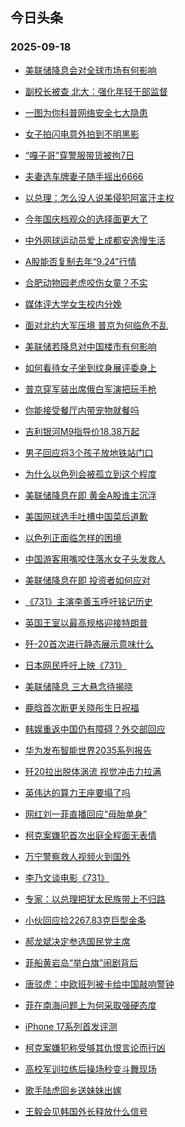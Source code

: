 ## 今日头条 
### 2025-09-18

+ [美联储降息会对全球市场有何影响](https://www.toutiao.com/trending/7551032780084219433/?category_name=topic_innerflow&event_type=hot_board&log_pb=%257B%2522category_name%2522%253A%2522topic_innerflow%2522%252C%2522cluster_type%2522%253A%252213%2522%252C%2522enter_from%2522%253A%2522click_category%2522%252C%2522entrance_hotspot%2522%253A%2522outside%2522%252C%2522event_type%2522%253A%2522hot_board%2522%252C%2522hot_board_cluster_id%2522%253A%25227551032780084219433%2522%252C%2522hot_board_impr_id%2522%253A%252220250918001335294509E644284F304A03%2522%252C%2522jump_page%2522%253A%2522hot_board_page%2522%252C%2522location%2522%253A%2522news_hot_card%2522%252C%2522page_location%2522%253A%2522hot_board_page%2522%252C%2522source%2522%253A%2522trending_tab%2522%252C%2522style_id%2522%253A%252240132%2522%252C%2522title%2522%253A%2522%25E7%25BE%258E%25E8%2581%2594%25E5%2582%25A8%25E9%2599%258D%25E6%2581%25AF%25E4%25BC%259A%25E5%25AF%25B9%25E5%2585%25A8%25E7%2590%2583%25E5%25B8%2582%25E5%259C%25BA%25E6%259C%2589%25E4%25BD%2595%25E5%25BD%25B1%25E5%2593%258D%2522%257D&rank=&style_id=40132&topic_id=7551032780084219433)

+ [副校长被查 北大：强化年轻干部监督](https://www.toutiao.com/trending/7551024103281413674/?category_name=topic_innerflow&event_type=hot_board&log_pb=%257B%2522category_name%2522%253A%2522topic_innerflow%2522%252C%2522cluster_type%2522%253A%25225%2522%252C%2522enter_from%2522%253A%2522click_category%2522%252C%2522entrance_hotspot%2522%253A%2522outside%2522%252C%2522event_type%2522%253A%2522hot_board%2522%252C%2522hot_board_cluster_id%2522%253A%25227551024103281413674%2522%252C%2522hot_board_impr_id%2522%253A%252220250918001335294509E644284F304A03%2522%252C%2522jump_page%2522%253A%2522hot_board_page%2522%252C%2522location%2522%253A%2522news_hot_card%2522%252C%2522page_location%2522%253A%2522hot_board_page%2522%252C%2522source%2522%253A%2522trending_tab%2522%252C%2522style_id%2522%253A%252240132%2522%252C%2522title%2522%253A%2522%25E5%2589%25AF%25E6%25A0%25A1%25E9%2595%25BF%25E8%25A2%25AB%25E6%259F%25A5%2B%25E5%258C%2597%25E5%25A4%25A7%25EF%25BC%259A%25E5%25BC%25BA%25E5%258C%2596%25E5%25B9%25B4%25E8%25BD%25BB%25E5%25B9%25B2%25E9%2583%25A8%25E7%259B%2591%25E7%259D%25A3%2522%257D&rank=&style_id=40132&topic_id=7551024103281413674)

+ [一图为你科普网络安全七大隐患](https://www.toutiao.com/article/7550945378120548910)

+ [女子拍闪电意外拍到不明黑影](https://www.toutiao.com/trending/7550132816873488403/?category_name=topic_innerflow&event_type=hot_board&log_pb=%257B%2522category_name%2522%253A%2522topic_innerflow%2522%252C%2522cluster_type%2522%253A%25226%2522%252C%2522enter_from%2522%253A%2522click_category%2522%252C%2522entrance_hotspot%2522%253A%2522outside%2522%252C%2522event_type%2522%253A%2522hot_board%2522%252C%2522hot_board_cluster_id%2522%253A%25227550132816873488403%2522%252C%2522hot_board_impr_id%2522%253A%252220250918001335294509E644284F304A03%2522%252C%2522jump_page%2522%253A%2522hot_board_page%2522%252C%2522location%2522%253A%2522news_hot_card%2522%252C%2522page_location%2522%253A%2522hot_board_page%2522%252C%2522source%2522%253A%2522trending_tab%2522%252C%2522style_id%2522%253A%252240132%2522%252C%2522title%2522%253A%2522%25E5%25A5%25B3%25E5%25AD%2590%25E6%258B%258D%25E9%2597%25AA%25E7%2594%25B5%25E6%2584%258F%25E5%25A4%2596%25E6%258B%258D%25E5%2588%25B0%25E4%25B8%258D%25E6%2598%258E%25E9%25BB%2591%25E5%25BD%25B1%2522%257D&rank=&style_id=40132&topic_id=7550132816873488403)

+ [“嘎子哥”穿警服带货被拘7日](https://www.toutiao.com/trending/7550252476599959594/?category_name=topic_innerflow&event_type=hot_board&log_pb=%257B%2522category_name%2522%253A%2522topic_innerflow%2522%252C%2522cluster_type%2522%253A%25222%2522%252C%2522enter_from%2522%253A%2522click_category%2522%252C%2522entrance_hotspot%2522%253A%2522outside%2522%252C%2522event_type%2522%253A%2522hot_board%2522%252C%2522hot_board_cluster_id%2522%253A%25227550252476599959594%2522%252C%2522hot_board_impr_id%2522%253A%252220250918001335294509E644284F304A03%2522%252C%2522jump_page%2522%253A%2522hot_board_page%2522%252C%2522location%2522%253A%2522news_hot_card%2522%252C%2522page_location%2522%253A%2522hot_board_page%2522%252C%2522source%2522%253A%2522trending_tab%2522%252C%2522style_id%2522%253A%252240132%2522%252C%2522title%2522%253A%2522%25E2%2580%259C%25E5%2598%258E%25E5%25AD%2590%25E5%2593%25A5%25E2%2580%259D%25E7%25A9%25BF%25E8%25AD%25A6%25E6%259C%258D%25E5%25B8%25A6%25E8%25B4%25A7%25E8%25A2%25AB%25E6%258B%25987%25E6%2597%25A5%2522%257D&rank=&style_id=40132&topic_id=7550252476599959594)

+ [夫妻选车牌妻子随手摇出6666](https://www.toutiao.com/trending/7550886820112875566/?category_name=topic_innerflow&event_type=hot_board&log_pb=%257B%2522category_name%2522%253A%2522topic_innerflow%2522%252C%2522cluster_type%2522%253A%25226%2522%252C%2522enter_from%2522%253A%2522click_category%2522%252C%2522entrance_hotspot%2522%253A%2522outside%2522%252C%2522event_type%2522%253A%2522hot_board%2522%252C%2522hot_board_cluster_id%2522%253A%25227550886820112875566%2522%252C%2522hot_board_impr_id%2522%253A%252220250918001335294509E644284F304A03%2522%252C%2522jump_page%2522%253A%2522hot_board_page%2522%252C%2522location%2522%253A%2522news_hot_card%2522%252C%2522page_location%2522%253A%2522hot_board_page%2522%252C%2522source%2522%253A%2522trending_tab%2522%252C%2522style_id%2522%253A%252240132%2522%252C%2522title%2522%253A%2522%25E5%25A4%25AB%25E5%25A6%25BB%25E9%2580%2589%25E8%25BD%25A6%25E7%2589%258C%25E5%25A6%25BB%25E5%25AD%2590%25E9%259A%258F%25E6%2589%258B%25E6%2591%2587%25E5%2587%25BA6666%2522%257D&rank=&style_id=40132&topic_id=7550886820112875566)

+ [以总理：怎么没人说美侵犯阿富汗主权](https://www.toutiao.com/trending/7550921537508019739/?category_name=topic_innerflow&event_type=hot_board&log_pb=%257B%2522category_name%2522%253A%2522topic_innerflow%2522%252C%2522cluster_type%2522%253A%25221%2522%252C%2522enter_from%2522%253A%2522click_category%2522%252C%2522entrance_hotspot%2522%253A%2522outside%2522%252C%2522event_type%2522%253A%2522hot_board%2522%252C%2522hot_board_cluster_id%2522%253A%25227550921537508019739%2522%252C%2522hot_board_impr_id%2522%253A%252220250918001335294509E644284F304A03%2522%252C%2522jump_page%2522%253A%2522hot_board_page%2522%252C%2522location%2522%253A%2522news_hot_card%2522%252C%2522page_location%2522%253A%2522hot_board_page%2522%252C%2522source%2522%253A%2522trending_tab%2522%252C%2522style_id%2522%253A%252240132%2522%252C%2522title%2522%253A%2522%25E4%25BB%25A5%25E6%2580%25BB%25E7%2590%2586%25EF%25BC%259A%25E6%2580%258E%25E4%25B9%2588%25E6%25B2%25A1%25E4%25BA%25BA%25E8%25AF%25B4%25E7%25BE%258E%25E4%25BE%25B5%25E7%258A%25AF%25E9%2598%25BF%25E5%25AF%258C%25E6%25B1%2597%25E4%25B8%25BB%25E6%259D%2583%2522%257D&rank=&style_id=40132&topic_id=7550921537508019739)

+ [今年国庆档观众的选择面更大了](https://www.toutiao.com/trending/7551045867730374198/?category_name=topic_innerflow&event_type=hot_board&log_pb=%257B%2522category_name%2522%253A%2522topic_innerflow%2522%252C%2522cluster_type%2522%253A%252213%2522%252C%2522enter_from%2522%253A%2522click_category%2522%252C%2522entrance_hotspot%2522%253A%2522outside%2522%252C%2522event_type%2522%253A%2522hot_board%2522%252C%2522hot_board_cluster_id%2522%253A%25227551045867730374198%2522%252C%2522hot_board_impr_id%2522%253A%252220250918001335294509E644284F304A03%2522%252C%2522jump_page%2522%253A%2522hot_board_page%2522%252C%2522location%2522%253A%2522news_hot_card%2522%252C%2522page_location%2522%253A%2522hot_board_page%2522%252C%2522source%2522%253A%2522trending_tab%2522%252C%2522style_id%2522%253A%252240132%2522%252C%2522title%2522%253A%2522%25E4%25BB%258A%25E5%25B9%25B4%25E5%259B%25BD%25E5%25BA%2586%25E6%25A1%25A3%25E8%25A7%2582%25E4%25BC%2597%25E7%259A%2584%25E9%2580%2589%25E6%258B%25A9%25E9%259D%25A2%25E6%259B%25B4%25E5%25A4%25A7%25E4%25BA%2586%2522%257D&rank=&style_id=40132&topic_id=7551045867730374198)

+ [中外网球运动员爱上成都安逸慢生活](https://www.toutiao.com/trending/7550957872373776426/?category_name=topic_innerflow&event_type=hot_board&log_pb=%257B%2522category_name%2522%253A%2522topic_innerflow%2522%252C%2522cluster_type%2522%253A%25226%2522%252C%2522enter_from%2522%253A%2522click_category%2522%252C%2522entrance_hotspot%2522%253A%2522outside%2522%252C%2522event_type%2522%253A%2522hot_board%2522%252C%2522hot_board_cluster_id%2522%253A%25227550957872373776426%2522%252C%2522hot_board_impr_id%2522%253A%252220250918001335294509E644284F304A03%2522%252C%2522jump_page%2522%253A%2522hot_board_page%2522%252C%2522location%2522%253A%2522news_hot_card%2522%252C%2522page_location%2522%253A%2522hot_board_page%2522%252C%2522source%2522%253A%2522trending_tab%2522%252C%2522style_id%2522%253A%252240132%2522%252C%2522title%2522%253A%2522%25E4%25B8%25AD%25E5%25A4%2596%25E7%25BD%2591%25E7%2590%2583%25E8%25BF%2590%25E5%258A%25A8%25E5%2591%2598%25E7%2588%25B1%25E4%25B8%258A%25E6%2588%2590%25E9%2583%25BD%25E5%25AE%2589%25E9%2580%25B8%25E6%2585%25A2%25E7%2594%259F%25E6%25B4%25BB%2522%257D&rank=&style_id=40132&topic_id=7550957872373776426)

+ [A股能否复制去年“9.24”行情](https://www.toutiao.com/trending/7550998692396797467/?category_name=topic_innerflow&event_type=hot_board&log_pb=%257B%2522category_name%2522%253A%2522topic_innerflow%2522%252C%2522cluster_type%2522%253A%252213%2522%252C%2522enter_from%2522%253A%2522click_category%2522%252C%2522entrance_hotspot%2522%253A%2522outside%2522%252C%2522event_type%2522%253A%2522hot_board%2522%252C%2522hot_board_cluster_id%2522%253A%25227550998692396797467%2522%252C%2522hot_board_impr_id%2522%253A%252220250918001335294509E644284F304A03%2522%252C%2522jump_page%2522%253A%2522hot_board_page%2522%252C%2522location%2522%253A%2522news_hot_card%2522%252C%2522page_location%2522%253A%2522hot_board_page%2522%252C%2522source%2522%253A%2522trending_tab%2522%252C%2522style_id%2522%253A%252240132%2522%252C%2522title%2522%253A%2522A%25E8%2582%25A1%25E8%2583%25BD%25E5%2590%25A6%25E5%25A4%258D%25E5%2588%25B6%25E5%258E%25BB%25E5%25B9%25B4%25E2%2580%259C9.24%25E2%2580%259D%25E8%25A1%258C%25E6%2583%2585%2522%257D&rank=&style_id=40132&topic_id=7550998692396797467)

+ [合肥动物园老虎咬伤女童？不实](https://www.toutiao.com/trending/7551004888852676634/?category_name=topic_innerflow&event_type=hot_board&log_pb=%257B%2522category_name%2522%253A%2522topic_innerflow%2522%252C%2522cluster_type%2522%253A%25222%2522%252C%2522enter_from%2522%253A%2522click_category%2522%252C%2522entrance_hotspot%2522%253A%2522outside%2522%252C%2522event_type%2522%253A%2522hot_board%2522%252C%2522hot_board_cluster_id%2522%253A%25227551004888852676634%2522%252C%2522hot_board_impr_id%2522%253A%252220250918001335294509E644284F304A03%2522%252C%2522jump_page%2522%253A%2522hot_board_page%2522%252C%2522location%2522%253A%2522news_hot_card%2522%252C%2522page_location%2522%253A%2522hot_board_page%2522%252C%2522source%2522%253A%2522trending_tab%2522%252C%2522style_id%2522%253A%252240132%2522%252C%2522title%2522%253A%2522%25E5%2590%2588%25E8%2582%25A5%25E5%258A%25A8%25E7%2589%25A9%25E5%259B%25AD%25E8%2580%2581%25E8%2599%258E%25E5%2592%25AC%25E4%25BC%25A4%25E5%25A5%25B3%25E7%25AB%25A5%25EF%25BC%259F%25E4%25B8%258D%25E5%25AE%259E%2522%257D&rank=&style_id=40132&topic_id=7551004888852676634)

+ [媒体评大学女生校内分娩](https://www.toutiao.com/trending/7550978540863229481/?category_name=topic_innerflow&event_type=hot_board&log_pb=%257B%2522category_name%2522%253A%2522topic_innerflow%2522%252C%2522cluster_type%2522%253A%252213%2522%252C%2522enter_from%2522%253A%2522click_category%2522%252C%2522entrance_hotspot%2522%253A%2522outside%2522%252C%2522event_type%2522%253A%2522hot_board%2522%252C%2522hot_board_cluster_id%2522%253A%25227550978540863229481%2522%252C%2522hot_board_impr_id%2522%253A%252220250918001335294509E644284F304A03%2522%252C%2522jump_page%2522%253A%2522hot_board_page%2522%252C%2522location%2522%253A%2522news_hot_card%2522%252C%2522page_location%2522%253A%2522hot_board_page%2522%252C%2522source%2522%253A%2522trending_tab%2522%252C%2522style_id%2522%253A%252240132%2522%252C%2522title%2522%253A%2522%25E5%25AA%2592%25E4%25BD%2593%25E8%25AF%2584%25E5%25A4%25A7%25E5%25AD%25A6%25E5%25A5%25B3%25E7%2594%259F%25E6%25A0%25A1%25E5%2586%2585%25E5%2588%2586%25E5%25A8%25A9%2522%257D&rank=&style_id=40132&topic_id=7550978540863229481)

+ [面对北约大军压境 普京为何临危不乱](https://www.toutiao.com/trending/7550963179119971883/?category_name=topic_innerflow&event_type=hot_board&log_pb=%257B%2522category_name%2522%253A%2522topic_innerflow%2522%252C%2522cluster_type%2522%253A%252213%2522%252C%2522enter_from%2522%253A%2522click_category%2522%252C%2522entrance_hotspot%2522%253A%2522outside%2522%252C%2522event_type%2522%253A%2522hot_board%2522%252C%2522hot_board_cluster_id%2522%253A%25227550963179119971883%2522%252C%2522hot_board_impr_id%2522%253A%252220250918001335294509E644284F304A03%2522%252C%2522jump_page%2522%253A%2522hot_board_page%2522%252C%2522location%2522%253A%2522news_hot_card%2522%252C%2522page_location%2522%253A%2522hot_board_page%2522%252C%2522source%2522%253A%2522trending_tab%2522%252C%2522style_id%2522%253A%252240132%2522%252C%2522title%2522%253A%2522%25E9%259D%25A2%25E5%25AF%25B9%25E5%258C%2597%25E7%25BA%25A6%25E5%25A4%25A7%25E5%2586%259B%25E5%258E%258B%25E5%25A2%2583%2B%25E6%2599%25AE%25E4%25BA%25AC%25E4%25B8%25BA%25E4%25BD%2595%25E4%25B8%25B4%25E5%258D%25B1%25E4%25B8%258D%25E4%25B9%25B1%2522%257D&rank=&style_id=40132&topic_id=7550963179119971883)

+ [美联储若降息对中国楼市有何影响](https://www.toutiao.com/trending/7550929304398335524/?category_name=topic_innerflow&event_type=hot_board&log_pb=%257B%2522category_name%2522%253A%2522topic_innerflow%2522%252C%2522cluster_type%2522%253A%252213%2522%252C%2522enter_from%2522%253A%2522click_category%2522%252C%2522entrance_hotspot%2522%253A%2522outside%2522%252C%2522event_type%2522%253A%2522hot_board%2522%252C%2522hot_board_cluster_id%2522%253A%25227550929304398335524%2522%252C%2522hot_board_impr_id%2522%253A%252220250918001335294509E644284F304A03%2522%252C%2522jump_page%2522%253A%2522hot_board_page%2522%252C%2522location%2522%253A%2522news_hot_card%2522%252C%2522page_location%2522%253A%2522hot_board_page%2522%252C%2522source%2522%253A%2522trending_tab%2522%252C%2522style_id%2522%253A%252240132%2522%252C%2522title%2522%253A%2522%25E7%25BE%258E%25E8%2581%2594%25E5%2582%25A8%25E8%258B%25A5%25E9%2599%258D%25E6%2581%25AF%25E5%25AF%25B9%25E4%25B8%25AD%25E5%259B%25BD%25E6%25A5%25BC%25E5%25B8%2582%25E6%259C%2589%25E4%25BD%2595%25E5%25BD%25B1%25E5%2593%258D%2522%257D&rank=&style_id=40132&topic_id=7550929304398335524)

+ [如何看待女子坐到纹身展评委身上](https://www.toutiao.com/trending/7550984420505911339/?category_name=topic_innerflow&event_type=hot_board&log_pb=%257B%2522category_name%2522%253A%2522topic_innerflow%2522%252C%2522cluster_type%2522%253A%252210%2522%252C%2522enter_from%2522%253A%2522click_category%2522%252C%2522entrance_hotspot%2522%253A%2522outside%2522%252C%2522event_type%2522%253A%2522hot_board%2522%252C%2522hot_board_cluster_id%2522%253A%25227550984420505911339%2522%252C%2522hot_board_impr_id%2522%253A%252220250918001335294509E644284F304A03%2522%252C%2522jump_page%2522%253A%2522hot_board_page%2522%252C%2522location%2522%253A%2522news_hot_card%2522%252C%2522page_location%2522%253A%2522hot_board_page%2522%252C%2522source%2522%253A%2522trending_tab%2522%252C%2522style_id%2522%253A%252240132%2522%252C%2522title%2522%253A%2522%25E5%25A6%2582%25E4%25BD%2595%25E7%259C%258B%25E5%25BE%2585%25E5%25A5%25B3%25E5%25AD%2590%25E5%259D%2590%25E5%2588%25B0%25E7%25BA%25B9%25E8%25BA%25AB%25E5%25B1%2595%25E8%25AF%2584%25E5%25A7%2594%25E8%25BA%25AB%25E4%25B8%258A%2522%257D&rank=&style_id=40132&topic_id=7550984420505911339)

+ [普京穿军装出席俄白军演把玩手枪](https://www.toutiao.com/trending/7550775215048920615/?category_name=topic_innerflow&event_type=hot_board&log_pb=%257B%2522category_name%2522%253A%2522topic_innerflow%2522%252C%2522cluster_type%2522%253A%25221%2522%252C%2522enter_from%2522%253A%2522click_category%2522%252C%2522entrance_hotspot%2522%253A%2522outside%2522%252C%2522event_type%2522%253A%2522hot_board%2522%252C%2522hot_board_cluster_id%2522%253A%25227550775215048920615%2522%252C%2522hot_board_impr_id%2522%253A%252220250918001335294509E644284F304A03%2522%252C%2522jump_page%2522%253A%2522hot_board_page%2522%252C%2522location%2522%253A%2522news_hot_card%2522%252C%2522page_location%2522%253A%2522hot_board_page%2522%252C%2522source%2522%253A%2522trending_tab%2522%252C%2522style_id%2522%253A%252240132%2522%252C%2522title%2522%253A%2522%25E6%2599%25AE%25E4%25BA%25AC%25E7%25A9%25BF%25E5%2586%259B%25E8%25A3%2585%25E5%2587%25BA%25E5%25B8%25AD%25E4%25BF%2584%25E7%2599%25BD%25E5%2586%259B%25E6%25BC%2594%25E6%258A%258A%25E7%258E%25A9%25E6%2589%258B%25E6%259E%25AA%2522%257D&rank=&style_id=40132&topic_id=7550775215048920615)

+ [你能接受餐厅内带宠物就餐吗](https://www.toutiao.com/trending/7550992889003032617/?category_name=topic_innerflow&event_type=hot_board&log_pb=%257B%2522category_name%2522%253A%2522topic_innerflow%2522%252C%2522cluster_type%2522%253A%252210%2522%252C%2522enter_from%2522%253A%2522click_category%2522%252C%2522entrance_hotspot%2522%253A%2522outside%2522%252C%2522event_type%2522%253A%2522hot_board%2522%252C%2522hot_board_cluster_id%2522%253A%25227550992889003032617%2522%252C%2522hot_board_impr_id%2522%253A%252220250918001335294509E644284F304A03%2522%252C%2522jump_page%2522%253A%2522hot_board_page%2522%252C%2522location%2522%253A%2522news_hot_card%2522%252C%2522page_location%2522%253A%2522hot_board_page%2522%252C%2522source%2522%253A%2522trending_tab%2522%252C%2522style_id%2522%253A%252240132%2522%252C%2522title%2522%253A%2522%25E4%25BD%25A0%25E8%2583%25BD%25E6%258E%25A5%25E5%258F%2597%25E9%25A4%2590%25E5%258E%2585%25E5%2586%2585%25E5%25B8%25A6%25E5%25AE%25A0%25E7%2589%25A9%25E5%25B0%25B1%25E9%25A4%2590%25E5%2590%2597%2522%257D&rank=&style_id=40132&topic_id=7550992889003032617)

+ [吉利银河M9指导价18.38万起](https://www.toutiao.com/trending/7550193002414293031/?category_name=topic_innerflow&event_type=hot_board&log_pb=%257B%2522category_name%2522%253A%2522topic_innerflow%2522%252C%2522cluster_type%2522%253A%25222%2522%252C%2522enter_from%2522%253A%2522click_category%2522%252C%2522entrance_hotspot%2522%253A%2522outside%2522%252C%2522event_type%2522%253A%2522hot_board%2522%252C%2522hot_board_cluster_id%2522%253A%25227550193002414293031%2522%252C%2522hot_board_impr_id%2522%253A%252220250918001335294509E644284F304A03%2522%252C%2522jump_page%2522%253A%2522hot_board_page%2522%252C%2522location%2522%253A%2522news_hot_card%2522%252C%2522page_location%2522%253A%2522hot_board_page%2522%252C%2522source%2522%253A%2522trending_tab%2522%252C%2522style_id%2522%253A%252240132%2522%252C%2522title%2522%253A%2522%25E5%2590%2589%25E5%2588%25A9%25E9%2593%25B6%25E6%25B2%25B3M9%25E6%258C%2587%25E5%25AF%25BC%25E4%25BB%25B718.38%25E4%25B8%2587%25E8%25B5%25B7%2522%257D&rank=&style_id=40132&topic_id=7550193002414293031)

+ [男子回应将3个孩子放地铁站门口](https://www.toutiao.com/trending/7550723776644677695/?category_name=topic_innerflow&event_type=hot_board&log_pb=%257B%2522category_name%2522%253A%2522topic_innerflow%2522%252C%2522cluster_type%2522%253A%25226%2522%252C%2522enter_from%2522%253A%2522click_category%2522%252C%2522entrance_hotspot%2522%253A%2522outside%2522%252C%2522event_type%2522%253A%2522hot_board%2522%252C%2522hot_board_cluster_id%2522%253A%25227550723776644677695%2522%252C%2522hot_board_impr_id%2522%253A%252220250918001335294509E644284F304A03%2522%252C%2522jump_page%2522%253A%2522hot_board_page%2522%252C%2522location%2522%253A%2522news_hot_card%2522%252C%2522page_location%2522%253A%2522hot_board_page%2522%252C%2522source%2522%253A%2522trending_tab%2522%252C%2522style_id%2522%253A%252240132%2522%252C%2522title%2522%253A%2522%25E7%2594%25B7%25E5%25AD%2590%25E5%259B%259E%25E5%25BA%2594%25E5%25B0%25863%25E4%25B8%25AA%25E5%25AD%25A9%25E5%25AD%2590%25E6%2594%25BE%25E5%259C%25B0%25E9%2593%2581%25E7%25AB%2599%25E9%2597%25A8%25E5%258F%25A3%2522%257D&rank=&style_id=40132&topic_id=7550723776644677695)

+ [为什么以色列会被孤立到这个程度](https://www.toutiao.com/trending/7550962446261816858/?category_name=topic_innerflow&event_type=hot_board&log_pb=%257B%2522category_name%2522%253A%2522topic_innerflow%2522%252C%2522cluster_type%2522%253A%252213%2522%252C%2522enter_from%2522%253A%2522click_category%2522%252C%2522entrance_hotspot%2522%253A%2522outside%2522%252C%2522event_type%2522%253A%2522hot_board%2522%252C%2522hot_board_cluster_id%2522%253A%25227550962446261816858%2522%252C%2522hot_board_impr_id%2522%253A%252220250918001335294509E644284F304A03%2522%252C%2522jump_page%2522%253A%2522hot_board_page%2522%252C%2522location%2522%253A%2522news_hot_card%2522%252C%2522page_location%2522%253A%2522hot_board_page%2522%252C%2522source%2522%253A%2522trending_tab%2522%252C%2522style_id%2522%253A%252240132%2522%252C%2522title%2522%253A%2522%25E4%25B8%25BA%25E4%25BB%2580%25E4%25B9%2588%25E4%25BB%25A5%25E8%2589%25B2%25E5%2588%2597%25E4%25BC%259A%25E8%25A2%25AB%25E5%25AD%25A4%25E7%25AB%258B%25E5%2588%25B0%25E8%25BF%2599%25E4%25B8%25AA%25E7%25A8%258B%25E5%25BA%25A6%2522%257D&rank=&style_id=40132&topic_id=7550962446261816858)

+ [美联储降息在即 黄金A股谁主沉浮](https://www.toutiao.com/trending/7550962029733875242/?category_name=topic_innerflow&event_type=hot_board&log_pb=%257B%2522category_name%2522%253A%2522topic_innerflow%2522%252C%2522cluster_type%2522%253A%252213%2522%252C%2522enter_from%2522%253A%2522click_category%2522%252C%2522entrance_hotspot%2522%253A%2522outside%2522%252C%2522event_type%2522%253A%2522hot_board%2522%252C%2522hot_board_cluster_id%2522%253A%25227550962029733875242%2522%252C%2522hot_board_impr_id%2522%253A%252220250918001335294509E644284F304A03%2522%252C%2522jump_page%2522%253A%2522hot_board_page%2522%252C%2522location%2522%253A%2522news_hot_card%2522%252C%2522page_location%2522%253A%2522hot_board_page%2522%252C%2522source%2522%253A%2522trending_tab%2522%252C%2522style_id%2522%253A%252240132%2522%252C%2522title%2522%253A%2522%25E7%25BE%258E%25E8%2581%2594%25E5%2582%25A8%25E9%2599%258D%25E6%2581%25AF%25E5%259C%25A8%25E5%258D%25B3%2B%25E9%25BB%2584%25E9%2587%2591A%25E8%2582%25A1%25E8%25B0%2581%25E4%25B8%25BB%25E6%25B2%2589%25E6%25B5%25AE%2522%257D&rank=&style_id=40132&topic_id=7550962029733875242)

+ [美国网球选手吐槽中国菜后道歉](https://www.toutiao.com/trending/7550198267590656063/?category_name=topic_innerflow&event_type=hot_board&log_pb=%257B%2522category_name%2522%253A%2522topic_innerflow%2522%252C%2522cluster_type%2522%253A%25221%2522%252C%2522enter_from%2522%253A%2522click_category%2522%252C%2522entrance_hotspot%2522%253A%2522outside%2522%252C%2522event_type%2522%253A%2522hot_board%2522%252C%2522hot_board_cluster_id%2522%253A%25227550198267590656063%2522%252C%2522hot_board_impr_id%2522%253A%252220250918001335294509E644284F304A03%2522%252C%2522jump_page%2522%253A%2522hot_board_page%2522%252C%2522location%2522%253A%2522news_hot_card%2522%252C%2522page_location%2522%253A%2522hot_board_page%2522%252C%2522source%2522%253A%2522trending_tab%2522%252C%2522style_id%2522%253A%252240132%2522%252C%2522title%2522%253A%2522%25E7%25BE%258E%25E5%259B%25BD%25E7%25BD%2591%25E7%2590%2583%25E9%2580%2589%25E6%2589%258B%25E5%2590%2590%25E6%25A7%25BD%25E4%25B8%25AD%25E5%259B%25BD%25E8%258F%259C%25E5%2590%258E%25E9%2581%2593%25E6%25AD%2589%2522%257D&rank=&style_id=40132&topic_id=7550198267590656063)

+ [以色列正面临怎样的困境](https://www.toutiao.com/trending/7551015637435289098/?category_name=topic_innerflow&event_type=hot_board&log_pb=%257B%2522category_name%2522%253A%2522topic_innerflow%2522%252C%2522cluster_type%2522%253A%252213%2522%252C%2522enter_from%2522%253A%2522click_category%2522%252C%2522entrance_hotspot%2522%253A%2522outside%2522%252C%2522event_type%2522%253A%2522hot_board%2522%252C%2522hot_board_cluster_id%2522%253A%25227551015637435289098%2522%252C%2522hot_board_impr_id%2522%253A%252220250918001335294509E644284F304A03%2522%252C%2522jump_page%2522%253A%2522hot_board_page%2522%252C%2522location%2522%253A%2522news_hot_card%2522%252C%2522page_location%2522%253A%2522hot_board_page%2522%252C%2522source%2522%253A%2522trending_tab%2522%252C%2522style_id%2522%253A%252240132%2522%252C%2522title%2522%253A%2522%25E4%25BB%25A5%25E8%2589%25B2%25E5%2588%2597%25E6%25AD%25A3%25E9%259D%25A2%25E4%25B8%25B4%25E6%2580%258E%25E6%25A0%25B7%25E7%259A%2584%25E5%259B%25B0%25E5%25A2%2583%2522%257D&rank=&style_id=40132&topic_id=7551015637435289098)

+ [中国游客用嘴咬住落水女子头发救人](https://www.toutiao.com/trending/7550958370610774043/?category_name=topic_innerflow&event_type=hot_board&log_pb=%257B%2522category_name%2522%253A%2522topic_innerflow%2522%252C%2522cluster_type%2522%253A%25226%2522%252C%2522enter_from%2522%253A%2522click_category%2522%252C%2522entrance_hotspot%2522%253A%2522outside%2522%252C%2522event_type%2522%253A%2522hot_board%2522%252C%2522hot_board_cluster_id%2522%253A%25227550958370610774043%2522%252C%2522hot_board_impr_id%2522%253A%252220250918001335294509E644284F304A03%2522%252C%2522jump_page%2522%253A%2522hot_board_page%2522%252C%2522location%2522%253A%2522news_hot_card%2522%252C%2522page_location%2522%253A%2522hot_board_page%2522%252C%2522source%2522%253A%2522trending_tab%2522%252C%2522style_id%2522%253A%252240132%2522%252C%2522title%2522%253A%2522%25E4%25B8%25AD%25E5%259B%25BD%25E6%25B8%25B8%25E5%25AE%25A2%25E7%2594%25A8%25E5%2598%25B4%25E5%2592%25AC%25E4%25BD%258F%25E8%2590%25BD%25E6%25B0%25B4%25E5%25A5%25B3%25E5%25AD%2590%25E5%25A4%25B4%25E5%258F%2591%25E6%2595%2591%25E4%25BA%25BA%2522%257D&rank=&style_id=40132&topic_id=7550958370610774043)

+ [美联储降息在即 投资者如何应对](https://www.toutiao.com/trending/7550888526313688617/?category_name=topic_innerflow&event_type=hot_board&log_pb=%257B%2522category_name%2522%253A%2522topic_innerflow%2522%252C%2522cluster_type%2522%253A%252213%2522%252C%2522enter_from%2522%253A%2522click_category%2522%252C%2522entrance_hotspot%2522%253A%2522outside%2522%252C%2522event_type%2522%253A%2522hot_board%2522%252C%2522hot_board_cluster_id%2522%253A%25227550888526313688617%2522%252C%2522hot_board_impr_id%2522%253A%252220250918001335294509E644284F304A03%2522%252C%2522jump_page%2522%253A%2522hot_board_page%2522%252C%2522location%2522%253A%2522news_hot_card%2522%252C%2522page_location%2522%253A%2522hot_board_page%2522%252C%2522source%2522%253A%2522trending_tab%2522%252C%2522style_id%2522%253A%252240132%2522%252C%2522title%2522%253A%2522%25E7%25BE%258E%25E8%2581%2594%25E5%2582%25A8%25E9%2599%258D%25E6%2581%25AF%25E5%259C%25A8%25E5%258D%25B3%2B%25E6%258A%2595%25E8%25B5%2584%25E8%2580%2585%25E5%25A6%2582%25E4%25BD%2595%25E5%25BA%2594%25E5%25AF%25B9%2522%257D&rank=&style_id=40132&topic_id=7550888526313688617)

+ [《731》主演李善玉呼吁铭记历史](https://www.toutiao.com/trending/7550993455787540530/?category_name=topic_innerflow&event_type=hot_board&log_pb=%257B%2522category_name%2522%253A%2522topic_innerflow%2522%252C%2522cluster_type%2522%253A%25226%2522%252C%2522enter_from%2522%253A%2522click_category%2522%252C%2522entrance_hotspot%2522%253A%2522outside%2522%252C%2522event_type%2522%253A%2522hot_board%2522%252C%2522hot_board_cluster_id%2522%253A%25227550993455787540530%2522%252C%2522hot_board_impr_id%2522%253A%252220250918001335294509E644284F304A03%2522%252C%2522jump_page%2522%253A%2522hot_board_page%2522%252C%2522location%2522%253A%2522news_hot_card%2522%252C%2522page_location%2522%253A%2522hot_board_page%2522%252C%2522source%2522%253A%2522trending_tab%2522%252C%2522style_id%2522%253A%252240132%2522%252C%2522title%2522%253A%2522%25E3%2580%258A731%25E3%2580%258B%25E4%25B8%25BB%25E6%25BC%2594%25E6%259D%258E%25E5%2596%2584%25E7%258E%2589%25E5%2591%25BC%25E5%2590%2581%25E9%2593%25AD%25E8%25AE%25B0%25E5%258E%2586%25E5%258F%25B2%2522%257D&rank=&style_id=40132&topic_id=7550993455787540530)

+ [英国王室以最高规格迎接特朗普](https://www.toutiao.com/trending/7550976639086104114/?category_name=topic_innerflow&event_type=hot_board&log_pb=%257B%2522category_name%2522%253A%2522topic_innerflow%2522%252C%2522cluster_type%2522%253A%252213%2522%252C%2522enter_from%2522%253A%2522click_category%2522%252C%2522entrance_hotspot%2522%253A%2522outside%2522%252C%2522event_type%2522%253A%2522hot_board%2522%252C%2522hot_board_cluster_id%2522%253A%25227550976639086104114%2522%252C%2522hot_board_impr_id%2522%253A%252220250918001335294509E644284F304A03%2522%252C%2522jump_page%2522%253A%2522hot_board_page%2522%252C%2522location%2522%253A%2522news_hot_card%2522%252C%2522page_location%2522%253A%2522hot_board_page%2522%252C%2522source%2522%253A%2522trending_tab%2522%252C%2522style_id%2522%253A%252240132%2522%252C%2522title%2522%253A%2522%25E8%258B%25B1%25E5%259B%25BD%25E7%258E%258B%25E5%25AE%25A4%25E4%25BB%25A5%25E6%259C%2580%25E9%25AB%2598%25E8%25A7%2584%25E6%25A0%25BC%25E8%25BF%258E%25E6%258E%25A5%25E7%2589%25B9%25E6%259C%2597%25E6%2599%25AE%2522%257D&rank=&style_id=40132&topic_id=7550976639086104114)

+ [歼-20首次进行静态展示意味什么](https://www.toutiao.com/trending/7551012881790144036/?category_name=topic_innerflow&event_type=hot_board&log_pb=%257B%2522category_name%2522%253A%2522topic_innerflow%2522%252C%2522cluster_type%2522%253A%252213%2522%252C%2522enter_from%2522%253A%2522click_category%2522%252C%2522entrance_hotspot%2522%253A%2522outside%2522%252C%2522event_type%2522%253A%2522hot_board%2522%252C%2522hot_board_cluster_id%2522%253A%25227551012881790144036%2522%252C%2522hot_board_impr_id%2522%253A%252220250918001335294509E644284F304A03%2522%252C%2522jump_page%2522%253A%2522hot_board_page%2522%252C%2522location%2522%253A%2522news_hot_card%2522%252C%2522page_location%2522%253A%2522hot_board_page%2522%252C%2522source%2522%253A%2522trending_tab%2522%252C%2522style_id%2522%253A%252240132%2522%252C%2522title%2522%253A%2522%25E6%25AD%25BC-20%25E9%25A6%2596%25E6%25AC%25A1%25E8%25BF%259B%25E8%25A1%258C%25E9%259D%2599%25E6%2580%2581%25E5%25B1%2595%25E7%25A4%25BA%25E6%2584%258F%25E5%2591%25B3%25E4%25BB%2580%25E4%25B9%2588%2522%257D&rank=&style_id=40132&topic_id=7551012881790144036)

+ [日本网民呼吁上映《731》](https://www.toutiao.com/trending/7549808496494002185/?category_name=topic_innerflow&event_type=hot_board&log_pb=%257B%2522category_name%2522%253A%2522topic_innerflow%2522%252C%2522cluster_type%2522%253A%25222%2522%252C%2522enter_from%2522%253A%2522click_category%2522%252C%2522entrance_hotspot%2522%253A%2522outside%2522%252C%2522event_type%2522%253A%2522hot_board%2522%252C%2522hot_board_cluster_id%2522%253A%25227549808496494002185%2522%252C%2522hot_board_impr_id%2522%253A%252220250918001335294509E644284F304A03%2522%252C%2522jump_page%2522%253A%2522hot_board_page%2522%252C%2522location%2522%253A%2522news_hot_card%2522%252C%2522page_location%2522%253A%2522hot_board_page%2522%252C%2522source%2522%253A%2522trending_tab%2522%252C%2522style_id%2522%253A%252240132%2522%252C%2522title%2522%253A%2522%25E6%2597%25A5%25E6%259C%25AC%25E7%25BD%2591%25E6%25B0%2591%25E5%2591%25BC%25E5%2590%2581%25E4%25B8%258A%25E6%2598%25A0%25E3%2580%258A731%25E3%2580%258B%2522%257D&rank=&style_id=40132&topic_id=7549808496494002185)

+ [美联储降息 三大悬念待揭晓](https://www.toutiao.com/trending/7551025784811425318/?category_name=topic_innerflow&event_type=hot_board&log_pb=%257B%2522category_name%2522%253A%2522topic_innerflow%2522%252C%2522cluster_type%2522%253A%252213%2522%252C%2522enter_from%2522%253A%2522click_category%2522%252C%2522entrance_hotspot%2522%253A%2522outside%2522%252C%2522event_type%2522%253A%2522hot_board%2522%252C%2522hot_board_cluster_id%2522%253A%25227551025784811425318%2522%252C%2522hot_board_impr_id%2522%253A%252220250918001335294509E644284F304A03%2522%252C%2522jump_page%2522%253A%2522hot_board_page%2522%252C%2522location%2522%253A%2522news_hot_card%2522%252C%2522page_location%2522%253A%2522hot_board_page%2522%252C%2522source%2522%253A%2522trending_tab%2522%252C%2522style_id%2522%253A%252240132%2522%252C%2522title%2522%253A%2522%25E7%25BE%258E%25E8%2581%2594%25E5%2582%25A8%25E9%2599%258D%25E6%2581%25AF%2B%25E4%25B8%2589%25E5%25A4%25A7%25E6%2582%25AC%25E5%25BF%25B5%25E5%25BE%2585%25E6%258F%25AD%25E6%2599%2593%2522%257D&rank=&style_id=40132&topic_id=7551025784811425318)

+ [鹿晗首次断更关晓彤生日祝福](https://www.toutiao.com/trending/7550728604943171630/?category_name=topic_innerflow&event_type=hot_board&log_pb=%257B%2522category_name%2522%253A%2522topic_innerflow%2522%252C%2522cluster_type%2522%253A%25221%2522%252C%2522enter_from%2522%253A%2522click_category%2522%252C%2522entrance_hotspot%2522%253A%2522outside%2522%252C%2522event_type%2522%253A%2522hot_board%2522%252C%2522hot_board_cluster_id%2522%253A%25227550728604943171630%2522%252C%2522hot_board_impr_id%2522%253A%252220250918001335294509E644284F304A03%2522%252C%2522jump_page%2522%253A%2522hot_board_page%2522%252C%2522location%2522%253A%2522news_hot_card%2522%252C%2522page_location%2522%253A%2522hot_board_page%2522%252C%2522source%2522%253A%2522trending_tab%2522%252C%2522style_id%2522%253A%252240132%2522%252C%2522title%2522%253A%2522%25E9%25B9%25BF%25E6%2599%2597%25E9%25A6%2596%25E6%25AC%25A1%25E6%2596%25AD%25E6%259B%25B4%25E5%2585%25B3%25E6%2599%2593%25E5%25BD%25A4%25E7%2594%259F%25E6%2597%25A5%25E7%25A5%259D%25E7%25A6%258F%2522%257D&rank=&style_id=40132&topic_id=7550728604943171630)

+ [韩娱重返中国仍有障碍？外交部回应](https://www.toutiao.com/trending/7550957762491154459/?category_name=topic_innerflow&event_type=hot_board&log_pb=%257B%2522category_name%2522%253A%2522topic_innerflow%2522%252C%2522cluster_type%2522%253A%25221%2522%252C%2522enter_from%2522%253A%2522click_category%2522%252C%2522entrance_hotspot%2522%253A%2522outside%2522%252C%2522event_type%2522%253A%2522hot_board%2522%252C%2522hot_board_cluster_id%2522%253A%25227550957762491154459%2522%252C%2522hot_board_impr_id%2522%253A%252220250918001335294509E644284F304A03%2522%252C%2522jump_page%2522%253A%2522hot_board_page%2522%252C%2522location%2522%253A%2522news_hot_card%2522%252C%2522page_location%2522%253A%2522hot_board_page%2522%252C%2522source%2522%253A%2522trending_tab%2522%252C%2522style_id%2522%253A%252240132%2522%252C%2522title%2522%253A%2522%25E9%259F%25A9%25E5%25A8%25B1%25E9%2587%258D%25E8%25BF%2594%25E4%25B8%25AD%25E5%259B%25BD%25E4%25BB%258D%25E6%259C%2589%25E9%259A%259C%25E7%25A2%258D%25EF%25BC%259F%25E5%25A4%2596%25E4%25BA%25A4%25E9%2583%25A8%25E5%259B%259E%25E5%25BA%2594%2522%257D&rank=&style_id=40132&topic_id=7550957762491154459)

+ [华为发布智能世界2035系列报告](https://www.toutiao.com/trending/7550240404193591315/?category_name=topic_innerflow&event_type=hot_board&log_pb=%257B%2522category_name%2522%253A%2522topic_innerflow%2522%252C%2522cluster_type%2522%253A%25223%2522%252C%2522enter_from%2522%253A%2522click_category%2522%252C%2522entrance_hotspot%2522%253A%2522outside%2522%252C%2522event_type%2522%253A%2522hot_board%2522%252C%2522hot_board_cluster_id%2522%253A%25227550240404193591315%2522%252C%2522hot_board_impr_id%2522%253A%252220250918001335294509E644284F304A03%2522%252C%2522jump_page%2522%253A%2522hot_board_page%2522%252C%2522location%2522%253A%2522news_hot_card%2522%252C%2522page_location%2522%253A%2522hot_board_page%2522%252C%2522source%2522%253A%2522trending_tab%2522%252C%2522style_id%2522%253A%252240132%2522%252C%2522title%2522%253A%2522%25E5%258D%258E%25E4%25B8%25BA%25E5%258F%2591%25E5%25B8%2583%25E6%2599%25BA%25E8%2583%25BD%25E4%25B8%2596%25E7%2595%258C2035%25E7%25B3%25BB%25E5%2588%2597%25E6%258A%25A5%25E5%2591%258A%2522%257D&rank=&style_id=40132&topic_id=7550240404193591315)

+ [歼20拉出脱体涡流 视觉冲击力拉满](https://www.toutiao.com/trending/7549916875531026473/?category_name=topic_innerflow&event_type=hot_board&log_pb=%257B%2522category_name%2522%253A%2522topic_innerflow%2522%252C%2522cluster_type%2522%253A%25226%2522%252C%2522enter_from%2522%253A%2522click_category%2522%252C%2522entrance_hotspot%2522%253A%2522outside%2522%252C%2522event_type%2522%253A%2522hot_board%2522%252C%2522hot_board_cluster_id%2522%253A%25227549916875531026473%2522%252C%2522hot_board_impr_id%2522%253A%252220250918001335294509E644284F304A03%2522%252C%2522jump_page%2522%253A%2522hot_board_page%2522%252C%2522location%2522%253A%2522news_hot_card%2522%252C%2522page_location%2522%253A%2522hot_board_page%2522%252C%2522source%2522%253A%2522trending_tab%2522%252C%2522style_id%2522%253A%252240132%2522%252C%2522title%2522%253A%2522%25E6%25AD%25BC20%25E6%258B%2589%25E5%2587%25BA%25E8%2584%25B1%25E4%25BD%2593%25E6%25B6%25A1%25E6%25B5%2581%2B%25E8%25A7%2586%25E8%25A7%2589%25E5%2586%25B2%25E5%2587%25BB%25E5%258A%259B%25E6%258B%2589%25E6%25BB%25A1%2522%257D&rank=&style_id=40132&topic_id=7549916875531026473)

+ [英伟达的算力王座要塌了吗](https://www.toutiao.com/trending/7550952626792173119/?category_name=topic_innerflow&event_type=hot_board&log_pb=%257B%2522category_name%2522%253A%2522topic_innerflow%2522%252C%2522cluster_type%2522%253A%252213%2522%252C%2522enter_from%2522%253A%2522click_category%2522%252C%2522entrance_hotspot%2522%253A%2522outside%2522%252C%2522event_type%2522%253A%2522hot_board%2522%252C%2522hot_board_cluster_id%2522%253A%25227550952626792173119%2522%252C%2522hot_board_impr_id%2522%253A%252220250918001335294509E644284F304A03%2522%252C%2522jump_page%2522%253A%2522hot_board_page%2522%252C%2522location%2522%253A%2522news_hot_card%2522%252C%2522page_location%2522%253A%2522hot_board_page%2522%252C%2522source%2522%253A%2522trending_tab%2522%252C%2522style_id%2522%253A%252240132%2522%252C%2522title%2522%253A%2522%25E8%258B%25B1%25E4%25BC%259F%25E8%25BE%25BE%25E7%259A%2584%25E7%25AE%2597%25E5%258A%259B%25E7%258E%258B%25E5%25BA%25A7%25E8%25A6%2581%25E5%25A1%258C%25E4%25BA%2586%25E5%2590%2597%2522%257D&rank=&style_id=40132&topic_id=7550952626792173119)

+ [网红刘一菲直播回应“母胎单身”](https://www.toutiao.com/trending/7550948912593764391/?category_name=topic_innerflow&event_type=hot_board&log_pb=%257B%2522category_name%2522%253A%2522topic_innerflow%2522%252C%2522cluster_type%2522%253A%25226%2522%252C%2522enter_from%2522%253A%2522click_category%2522%252C%2522entrance_hotspot%2522%253A%2522outside%2522%252C%2522event_type%2522%253A%2522hot_board%2522%252C%2522hot_board_cluster_id%2522%253A%25227550948912593764391%2522%252C%2522hot_board_impr_id%2522%253A%252220250918001335294509E644284F304A03%2522%252C%2522jump_page%2522%253A%2522hot_board_page%2522%252C%2522location%2522%253A%2522news_hot_card%2522%252C%2522page_location%2522%253A%2522hot_board_page%2522%252C%2522source%2522%253A%2522trending_tab%2522%252C%2522style_id%2522%253A%252240132%2522%252C%2522title%2522%253A%2522%25E7%25BD%2591%25E7%25BA%25A2%25E5%2588%2598%25E4%25B8%2580%25E8%258F%25B2%25E7%259B%25B4%25E6%2592%25AD%25E5%259B%259E%25E5%25BA%2594%25E2%2580%259C%25E6%25AF%258D%25E8%2583%258E%25E5%258D%2595%25E8%25BA%25AB%25E2%2580%259D%2522%257D&rank=&style_id=40132&topic_id=7550948912593764391)

+ [柯克案嫌犯首次出庭全程面无表情](https://www.toutiao.com/trending/7550775215048953383/?category_name=topic_innerflow&event_type=hot_board&log_pb=%257B%2522category_name%2522%253A%2522topic_innerflow%2522%252C%2522cluster_type%2522%253A%25221%2522%252C%2522enter_from%2522%253A%2522click_category%2522%252C%2522entrance_hotspot%2522%253A%2522outside%2522%252C%2522event_type%2522%253A%2522hot_board%2522%252C%2522hot_board_cluster_id%2522%253A%25227550775215048953383%2522%252C%2522hot_board_impr_id%2522%253A%252220250918001335294509E644284F304A03%2522%252C%2522jump_page%2522%253A%2522hot_board_page%2522%252C%2522location%2522%253A%2522news_hot_card%2522%252C%2522page_location%2522%253A%2522hot_board_page%2522%252C%2522source%2522%253A%2522trending_tab%2522%252C%2522style_id%2522%253A%252240132%2522%252C%2522title%2522%253A%2522%25E6%259F%25AF%25E5%2585%258B%25E6%25A1%2588%25E5%25AB%258C%25E7%258A%25AF%25E9%25A6%2596%25E6%25AC%25A1%25E5%2587%25BA%25E5%25BA%25AD%25E5%2585%25A8%25E7%25A8%258B%25E9%259D%25A2%25E6%2597%25A0%25E8%25A1%25A8%25E6%2583%2585%2522%257D&rank=&style_id=40132&topic_id=7550775215048953383)

+ [万宁警察救人视频火到国外](https://www.toutiao.com/trending/7550905812244299785/?category_name=topic_innerflow&event_type=hot_board&log_pb=%257B%2522category_name%2522%253A%2522topic_innerflow%2522%252C%2522cluster_type%2522%253A%25226%2522%252C%2522enter_from%2522%253A%2522click_category%2522%252C%2522entrance_hotspot%2522%253A%2522outside%2522%252C%2522event_type%2522%253A%2522hot_board%2522%252C%2522hot_board_cluster_id%2522%253A%25227550905812244299785%2522%252C%2522hot_board_impr_id%2522%253A%252220250918001335294509E644284F304A03%2522%252C%2522jump_page%2522%253A%2522hot_board_page%2522%252C%2522location%2522%253A%2522news_hot_card%2522%252C%2522page_location%2522%253A%2522hot_board_page%2522%252C%2522source%2522%253A%2522trending_tab%2522%252C%2522style_id%2522%253A%252240132%2522%252C%2522title%2522%253A%2522%25E4%25B8%2587%25E5%25AE%2581%25E8%25AD%25A6%25E5%25AF%259F%25E6%2595%2591%25E4%25BA%25BA%25E8%25A7%2586%25E9%25A2%2591%25E7%2581%25AB%25E5%2588%25B0%25E5%259B%25BD%25E5%25A4%2596%2522%257D&rank=&style_id=40132&topic_id=7550905812244299785)

+ [李乃文谈电影《731》](https://www.toutiao.com/trending/7551043192695947318/?category_name=topic_innerflow&event_type=hot_board&log_pb=%257B%2522category_name%2522%253A%2522topic_innerflow%2522%252C%2522cluster_type%2522%253A%25226%2522%252C%2522enter_from%2522%253A%2522click_category%2522%252C%2522entrance_hotspot%2522%253A%2522outside%2522%252C%2522event_type%2522%253A%2522hot_board%2522%252C%2522hot_board_cluster_id%2522%253A%25227551043192695947318%2522%252C%2522hot_board_impr_id%2522%253A%252220250918001335294509E644284F304A03%2522%252C%2522jump_page%2522%253A%2522hot_board_page%2522%252C%2522location%2522%253A%2522news_hot_card%2522%252C%2522page_location%2522%253A%2522hot_board_page%2522%252C%2522source%2522%253A%2522trending_tab%2522%252C%2522style_id%2522%253A%252240132%2522%252C%2522title%2522%253A%2522%25E6%259D%258E%25E4%25B9%2583%25E6%2596%2587%25E8%25B0%2588%25E7%2594%25B5%25E5%25BD%25B1%25E3%2580%258A731%25E3%2580%258B%2522%257D&rank=&style_id=40132&topic_id=7551043192695947318)

+ [专家：以总理把犹太民族带上不归路](https://www.toutiao.com/trending/7551026906326371876/?category_name=topic_innerflow&event_type=hot_board&log_pb=%257B%2522category_name%2522%253A%2522topic_innerflow%2522%252C%2522cluster_type%2522%253A%252213%2522%252C%2522enter_from%2522%253A%2522click_category%2522%252C%2522entrance_hotspot%2522%253A%2522outside%2522%252C%2522event_type%2522%253A%2522hot_board%2522%252C%2522hot_board_cluster_id%2522%253A%25227551026906326371876%2522%252C%2522hot_board_impr_id%2522%253A%252220250918001335294509E644284F304A03%2522%252C%2522jump_page%2522%253A%2522hot_board_page%2522%252C%2522location%2522%253A%2522news_hot_card%2522%252C%2522page_location%2522%253A%2522hot_board_page%2522%252C%2522source%2522%253A%2522trending_tab%2522%252C%2522style_id%2522%253A%252240132%2522%252C%2522title%2522%253A%2522%25E4%25B8%2593%25E5%25AE%25B6%25EF%25BC%259A%25E4%25BB%25A5%25E6%2580%25BB%25E7%2590%2586%25E6%258A%258A%25E7%258A%25B9%25E5%25A4%25AA%25E6%25B0%2591%25E6%2597%258F%25E5%25B8%25A6%25E4%25B8%258A%25E4%25B8%258D%25E5%25BD%2592%25E8%25B7%25AF%2522%257D&rank=&style_id=40132&topic_id=7551026906326371876)

+ [小伙回应捡2267.83克巨型金条](https://www.toutiao.com/trending/7550161266680234020/?category_name=topic_innerflow&event_type=hot_board&log_pb=%257B%2522category_name%2522%253A%2522topic_innerflow%2522%252C%2522cluster_type%2522%253A%25229%2522%252C%2522enter_from%2522%253A%2522click_category%2522%252C%2522entrance_hotspot%2522%253A%2522outside%2522%252C%2522event_type%2522%253A%2522hot_board%2522%252C%2522hot_board_cluster_id%2522%253A%25227550161266680234020%2522%252C%2522hot_board_impr_id%2522%253A%252220250918001335294509E644284F304A03%2522%252C%2522jump_page%2522%253A%2522hot_board_page%2522%252C%2522location%2522%253A%2522news_hot_card%2522%252C%2522page_location%2522%253A%2522hot_board_page%2522%252C%2522source%2522%253A%2522trending_tab%2522%252C%2522style_id%2522%253A%252240132%2522%252C%2522title%2522%253A%2522%25E5%25B0%258F%25E4%25BC%2599%25E5%259B%259E%25E5%25BA%2594%25E6%258D%25A12267.83%25E5%2585%258B%25E5%25B7%25A8%25E5%259E%258B%25E9%2587%2591%25E6%259D%25A1%2522%257D&rank=&style_id=40132&topic_id=7550161266680234020)

+ [郝龙斌决定参选国民党主席](https://www.toutiao.com/trending/7550082862377254951/?category_name=topic_innerflow&event_type=hot_board&log_pb=%257B%2522category_name%2522%253A%2522topic_innerflow%2522%252C%2522cluster_type%2522%253A%25221%2522%252C%2522enter_from%2522%253A%2522click_category%2522%252C%2522entrance_hotspot%2522%253A%2522outside%2522%252C%2522event_type%2522%253A%2522hot_board%2522%252C%2522hot_board_cluster_id%2522%253A%25227550082862377254951%2522%252C%2522hot_board_impr_id%2522%253A%252220250918001335294509E644284F304A03%2522%252C%2522jump_page%2522%253A%2522hot_board_page%2522%252C%2522location%2522%253A%2522news_hot_card%2522%252C%2522page_location%2522%253A%2522hot_board_page%2522%252C%2522source%2522%253A%2522trending_tab%2522%252C%2522style_id%2522%253A%252240132%2522%252C%2522title%2522%253A%2522%25E9%2583%259D%25E9%25BE%2599%25E6%2596%258C%25E5%2586%25B3%25E5%25AE%259A%25E5%258F%2582%25E9%2580%2589%25E5%259B%25BD%25E6%25B0%2591%25E5%2585%259A%25E4%25B8%25BB%25E5%25B8%25AD%2522%257D&rank=&style_id=40132&topic_id=7550082862377254951)

+ [菲船黄岩岛“举白旗”闹剧背后](https://www.toutiao.com/trending/7550961354312519218/?category_name=topic_innerflow&event_type=hot_board&log_pb=%257B%2522category_name%2522%253A%2522topic_innerflow%2522%252C%2522cluster_type%2522%253A%252213%2522%252C%2522enter_from%2522%253A%2522click_category%2522%252C%2522entrance_hotspot%2522%253A%2522outside%2522%252C%2522event_type%2522%253A%2522hot_board%2522%252C%2522hot_board_cluster_id%2522%253A%25227550961354312519218%2522%252C%2522hot_board_impr_id%2522%253A%252220250918001335294509E644284F304A03%2522%252C%2522jump_page%2522%253A%2522hot_board_page%2522%252C%2522location%2522%253A%2522news_hot_card%2522%252C%2522page_location%2522%253A%2522hot_board_page%2522%252C%2522source%2522%253A%2522trending_tab%2522%252C%2522style_id%2522%253A%252240132%2522%252C%2522title%2522%253A%2522%25E8%258F%25B2%25E8%2588%25B9%25E9%25BB%2584%25E5%25B2%25A9%25E5%25B2%259B%25E2%2580%259C%25E4%25B8%25BE%25E7%2599%25BD%25E6%2597%2597%25E2%2580%259D%25E9%2597%25B9%25E5%2589%25A7%25E8%2583%258C%25E5%2590%258E%2522%257D&rank=&style_id=40132&topic_id=7550961354312519218)

+ [唐驳虎：中欧班列被卡给中国敲响警钟](https://www.toutiao.com/trending/7550872628672613931/?category_name=topic_innerflow&event_type=hot_board&log_pb=%257B%2522category_name%2522%253A%2522topic_innerflow%2522%252C%2522cluster_type%2522%253A%252213%2522%252C%2522enter_from%2522%253A%2522click_category%2522%252C%2522entrance_hotspot%2522%253A%2522outside%2522%252C%2522event_type%2522%253A%2522hot_board%2522%252C%2522hot_board_cluster_id%2522%253A%25227550872628672613931%2522%252C%2522hot_board_impr_id%2522%253A%252220250918001335294509E644284F304A03%2522%252C%2522jump_page%2522%253A%2522hot_board_page%2522%252C%2522location%2522%253A%2522news_hot_card%2522%252C%2522page_location%2522%253A%2522hot_board_page%2522%252C%2522source%2522%253A%2522trending_tab%2522%252C%2522style_id%2522%253A%252240132%2522%252C%2522title%2522%253A%2522%25E5%2594%2590%25E9%25A9%25B3%25E8%2599%258E%25EF%25BC%259A%25E4%25B8%25AD%25E6%25AC%25A7%25E7%258F%25AD%25E5%2588%2597%25E8%25A2%25AB%25E5%258D%25A1%25E7%25BB%2599%25E4%25B8%25AD%25E5%259B%25BD%25E6%2595%25B2%25E5%2593%258D%25E8%25AD%25A6%25E9%2592%259F%2522%257D&rank=&style_id=40132&topic_id=7550872628672613931)

+ [菲在南海问题上为何采取强硬态度](https://www.toutiao.com/trending/7551029789822291510/?category_name=topic_innerflow&event_type=hot_board&log_pb=%257B%2522category_name%2522%253A%2522topic_innerflow%2522%252C%2522cluster_type%2522%253A%252213%2522%252C%2522enter_from%2522%253A%2522click_category%2522%252C%2522entrance_hotspot%2522%253A%2522outside%2522%252C%2522event_type%2522%253A%2522hot_board%2522%252C%2522hot_board_cluster_id%2522%253A%25227551029789822291510%2522%252C%2522hot_board_impr_id%2522%253A%252220250918001335294509E644284F304A03%2522%252C%2522jump_page%2522%253A%2522hot_board_page%2522%252C%2522location%2522%253A%2522news_hot_card%2522%252C%2522page_location%2522%253A%2522hot_board_page%2522%252C%2522source%2522%253A%2522trending_tab%2522%252C%2522style_id%2522%253A%252240132%2522%252C%2522title%2522%253A%2522%25E8%258F%25B2%25E5%259C%25A8%25E5%258D%2597%25E6%25B5%25B7%25E9%2597%25AE%25E9%25A2%2598%25E4%25B8%258A%25E4%25B8%25BA%25E4%25BD%2595%25E9%2587%2587%25E5%258F%2596%25E5%25BC%25BA%25E7%25A1%25AC%25E6%2580%2581%25E5%25BA%25A6%2522%257D&rank=&style_id=40132&topic_id=7551029789822291510)

+ [iPhone 17系列首发评测](https://www.toutiao.com/trending/7551034740053118500/?category_name=topic_innerflow&event_type=hot_board&log_pb=%257B%2522category_name%2522%253A%2522topic_innerflow%2522%252C%2522cluster_type%2522%253A%252213%2522%252C%2522enter_from%2522%253A%2522click_category%2522%252C%2522entrance_hotspot%2522%253A%2522outside%2522%252C%2522event_type%2522%253A%2522hot_board%2522%252C%2522hot_board_cluster_id%2522%253A%25227551034740053118500%2522%252C%2522hot_board_impr_id%2522%253A%252220250918001335294509E644284F304A03%2522%252C%2522jump_page%2522%253A%2522hot_board_page%2522%252C%2522location%2522%253A%2522news_hot_card%2522%252C%2522page_location%2522%253A%2522hot_board_page%2522%252C%2522source%2522%253A%2522trending_tab%2522%252C%2522style_id%2522%253A%252240132%2522%252C%2522title%2522%253A%2522iPhone%2B17%25E7%25B3%25BB%25E5%2588%2597%25E9%25A6%2596%25E5%258F%2591%25E8%25AF%2584%25E6%25B5%258B%2522%257D&rank=&style_id=40132&topic_id=7551034740053118500)

+ [柯克案嫌犯称受够其仇恨言论而行凶](https://www.toutiao.com/trending/7550870481914593319/?category_name=topic_innerflow&event_type=hot_board&log_pb=%257B%2522category_name%2522%253A%2522topic_innerflow%2522%252C%2522cluster_type%2522%253A%25221%2522%252C%2522enter_from%2522%253A%2522click_category%2522%252C%2522entrance_hotspot%2522%253A%2522outside%2522%252C%2522event_type%2522%253A%2522hot_board%2522%252C%2522hot_board_cluster_id%2522%253A%25227550870481914593319%2522%252C%2522hot_board_impr_id%2522%253A%252220250918001335294509E644284F304A03%2522%252C%2522jump_page%2522%253A%2522hot_board_page%2522%252C%2522location%2522%253A%2522news_hot_card%2522%252C%2522page_location%2522%253A%2522hot_board_page%2522%252C%2522source%2522%253A%2522trending_tab%2522%252C%2522style_id%2522%253A%252240132%2522%252C%2522title%2522%253A%2522%25E6%259F%25AF%25E5%2585%258B%25E6%25A1%2588%25E5%25AB%258C%25E7%258A%25AF%25E7%25A7%25B0%25E5%258F%2597%25E5%25A4%259F%25E5%2585%25B6%25E4%25BB%2587%25E6%2581%25A8%25E8%25A8%2580%25E8%25AE%25BA%25E8%2580%258C%25E8%25A1%258C%25E5%2587%25B6%2522%257D&rank=&style_id=40132&topic_id=7550870481914593319)

+ [高校军训拉练后操场秒变斗舞现场](https://www.toutiao.com/trending/7550965700304404516/?category_name=topic_innerflow&event_type=hot_board&log_pb=%257B%2522category_name%2522%253A%2522topic_innerflow%2522%252C%2522cluster_type%2522%253A%25226%2522%252C%2522enter_from%2522%253A%2522click_category%2522%252C%2522entrance_hotspot%2522%253A%2522outside%2522%252C%2522event_type%2522%253A%2522hot_board%2522%252C%2522hot_board_cluster_id%2522%253A%25227550965700304404516%2522%252C%2522hot_board_impr_id%2522%253A%252220250918001335294509E644284F304A03%2522%252C%2522jump_page%2522%253A%2522hot_board_page%2522%252C%2522location%2522%253A%2522news_hot_card%2522%252C%2522page_location%2522%253A%2522hot_board_page%2522%252C%2522source%2522%253A%2522trending_tab%2522%252C%2522style_id%2522%253A%252240132%2522%252C%2522title%2522%253A%2522%25E9%25AB%2598%25E6%25A0%25A1%25E5%2586%259B%25E8%25AE%25AD%25E6%258B%2589%25E7%25BB%2583%25E5%2590%258E%25E6%2593%258D%25E5%259C%25BA%25E7%25A7%2592%25E5%258F%2598%25E6%2596%2597%25E8%2588%259E%25E7%258E%25B0%25E5%259C%25BA%2522%257D&rank=&style_id=40132&topic_id=7550965700304404516)

+ [歌手陆虎回乡送妹妹出嫁](https://www.toutiao.com/trending/7550549867651924010/?category_name=topic_innerflow&event_type=hot_board&log_pb=%257B%2522category_name%2522%253A%2522topic_innerflow%2522%252C%2522cluster_type%2522%253A%25226%2522%252C%2522enter_from%2522%253A%2522click_category%2522%252C%2522entrance_hotspot%2522%253A%2522outside%2522%252C%2522event_type%2522%253A%2522hot_board%2522%252C%2522hot_board_cluster_id%2522%253A%25227550549867651924010%2522%252C%2522hot_board_impr_id%2522%253A%252220250918001335294509E644284F304A03%2522%252C%2522jump_page%2522%253A%2522hot_board_page%2522%252C%2522location%2522%253A%2522news_hot_card%2522%252C%2522page_location%2522%253A%2522hot_board_page%2522%252C%2522source%2522%253A%2522trending_tab%2522%252C%2522style_id%2522%253A%252240132%2522%252C%2522title%2522%253A%2522%25E6%25AD%258C%25E6%2589%258B%25E9%2599%2586%25E8%2599%258E%25E5%259B%259E%25E4%25B9%25A1%25E9%2580%2581%25E5%25A6%25B9%25E5%25A6%25B9%25E5%2587%25BA%25E5%25AB%2581%2522%257D&rank=&style_id=40132&topic_id=7550549867651924010)

+ [王毅会见韩国外长释放什么信号](https://www.toutiao.com/trending/7551020118105394731/?category_name=topic_innerflow&event_type=hot_board&log_pb=%257B%2522category_name%2522%253A%2522topic_innerflow%2522%252C%2522cluster_type%2522%253A%252213%2522%252C%2522enter_from%2522%253A%2522click_category%2522%252C%2522entrance_hotspot%2522%253A%2522outside%2522%252C%2522event_type%2522%253A%2522hot_board%2522%252C%2522hot_board_cluster_id%2522%253A%25227551020118105394731%2522%252C%2522hot_board_impr_id%2522%253A%252220250918001335294509E644284F304A03%2522%252C%2522jump_page%2522%253A%2522hot_board_page%2522%252C%2522location%2522%253A%2522news_hot_card%2522%252C%2522page_location%2522%253A%2522hot_board_page%2522%252C%2522source%2522%253A%2522trending_tab%2522%252C%2522style_id%2522%253A%252240132%2522%252C%2522title%2522%253A%2522%25E7%258E%258B%25E6%25AF%2585%25E4%25BC%259A%25E8%25A7%2581%25E9%259F%25A9%25E5%259B%25BD%25E5%25A4%2596%25E9%2595%25BF%25E9%2587%258A%25E6%2594%25BE%25E4%25BB%2580%25E4%25B9%2588%25E4%25BF%25A1%25E5%258F%25B7%2522%257D&rank=&style_id=40132&topic_id=7551020118105394731)

